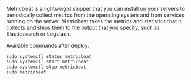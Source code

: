 Metricbeat is a lightweight shipper that you can install on your servers to periodically collect metrics from the operating system and from services running on the server. Metricbeat takes the metrics and statistics that it collects and ships them to the output that you specify, such as Elasticsearch or Logstash.

Available commands after deploy:

    sudo systemctl status metricbeat
    sudo systemctl start metricbeat
    sudo systemctl stop metricbeat
    sudo metricbeat